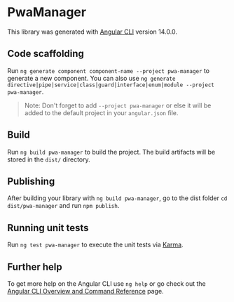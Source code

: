 # PwaManager

This library was generated with [Angular CLI](https://github.com/angular/angular-cli) version 14.0.0.

## Code scaffolding

Run `ng generate component component-name --project pwa-manager` to generate a new component. You can also use `ng generate directive|pipe|service|class|guard|interface|enum|module --project pwa-manager`.
> Note: Don't forget to add `--project pwa-manager` or else it will be added to the default project in your `angular.json` file. 

## Build

Run `ng build pwa-manager` to build the project. The build artifacts will be stored in the `dist/` directory.

## Publishing

After building your library with `ng build pwa-manager`, go to the dist folder `cd dist/pwa-manager` and run `npm publish`.

## Running unit tests

Run `ng test pwa-manager` to execute the unit tests via [Karma](https://karma-runner.github.io).

## Further help

To get more help on the Angular CLI use `ng help` or go check out the [Angular CLI Overview and Command Reference](https://angular.io/cli) page.
